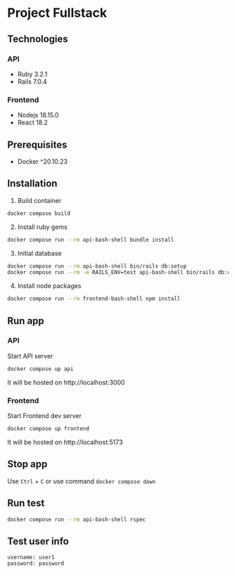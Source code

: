 # Project Fullstack

## Technologies

### API

- Ruby 3.2.1
- Rails 7.0.4

### Frontend

- Nodejs 18.15.0
- React 18.2

## Prerequisites

- Docker ^20.10.23

## Installation

1. Build container

```sh
docker compose build
```

2. Install ruby gems

```sh
docker compose run --rm api-bash-shell bundle install
```

3. Initial database

```sh
docker compose run --rm api-bash-shell bin/rails db:setup
docker compose run --rm -e RAILS_ENV=test api-bash-shell bin/rails db:create
```

4. Install node packages

```sh
docker compose run --rm frontend-bash-shell npm install
```

## Run app

### API

Start API server

```sh
docker compose up api
```

It will be hosted on http://localhost:3000

### Frontend

Start Frontend dev server

```sh
docker compose up frontend
```

It will be hosted on http://localhost:5173

## Stop app

Use `Ctrl` + `C` or use command `docker compose down`

## Run test

```sh
docker compose run --rm api-bash-shell rspec
```

## Test user info

```
username: user1
password: password
```
